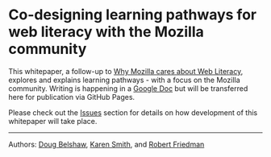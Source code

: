 # Co-designing learning pathways for web literacy with the Mozilla community

This whitepaper, a follow-up to [Why Mozilla cares about Web Literacy](http://github.com/mozilla/webmaker-whitepaper), explores and explains learning pathways - with a focus on the Mozilla community. Writing is happening in a [Google Doc](http://goo.gl/yB5FFB) but will be transferred here for publication via GitHub Pages.

Please check out the [Issues](https://github.com/mozilla/learning-pathways-whitepaper/issues) section for details on how development of this whitepaper will take place.

-----
Authors: [Doug Belshaw](https://mozillians.org/dajbelshaw), [Karen Smith](https://mozillians.org/karen.louise.smith), and [Robert Friedman](https://mozillians.org/omnignorant)
 

